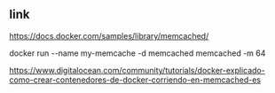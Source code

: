 ## link
https://docs.docker.com/samples/library/memcached/

docker run --name my-memcache -d memcached memcached -m 64


https://www.digitalocean.com/community/tutorials/docker-explicado-como-crear-contenedores-de-docker-corriendo-en-memcached-es

